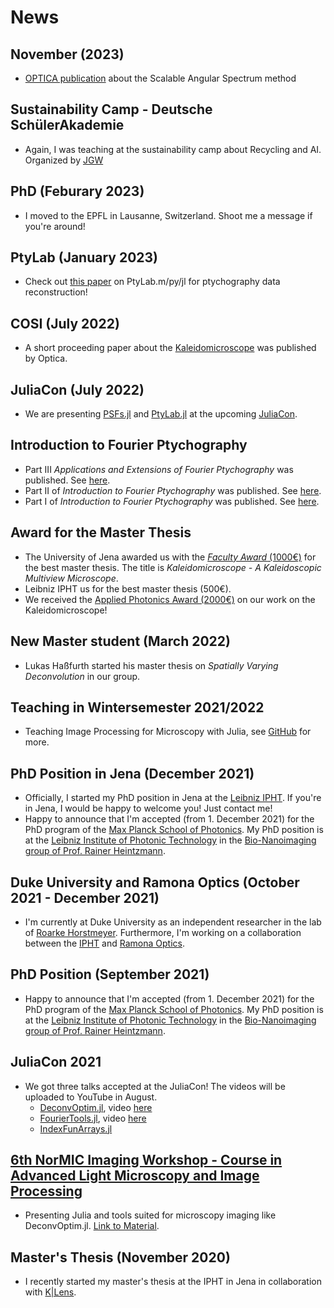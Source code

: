 # News

## November (2023)
* [OPTICA publication](https://opg.optica.org/optica/fulltext.cfm?uri=optica-10-11-1407&id=541154) about the Scalable Angular Spectrum method

## Sustainability Camp - Deutsche SchülerAkademie
* Again, I was teaching at the sustainability camp about Recycling and AI. Organized by [JGW](https://jgw-ev.de/)

## PhD (Feburary 2023)
* I moved to the EPFL in Lausanne, Switzerland. Shoot me a message if you're around!

## PtyLab (January 2023) 
* Check out [this paper](https://opg.optica.org/oe/viewmedia.cfm?uri=oe-31-9-13763&html=true) on PtyLab.m/py/jl for ptychography data reconstruction! 

## COSI (July 2022)
* A short proceeding paper about the [Kaleidomicroscope](https://opg.optica.org/abstract.cfm?uri=COSI-2022-CTu4F.5) was published by Optica.

## JuliaCon (July 2022)
* We are presenting [PSFs.jl](https://github.com/RainerHeintzmann/PSFs.jl) and [PtyLab.jl](https://github.com/roflmaostc/PtyLab.jl) at the upcoming [JuliaCon](https://juliacon.org/2022/).


## Introduction to Fourier Ptychography
* Part III *Applications and Extensions of Fourier Ptychography* was published. See [here](https://www.cambridge.org/core/services/aop-cambridge-core/content/view/775BCAA7142953570F3CFC96D9BE9FA6/S1551929522001298a.pdf/div-class-title-applications-and-extensions-of-fourier-ptychography-div.pdf).
* Part II of *Introduction to Fourier Ptychography* was published. See [here](https://doi.org/10.1017/S1551929522001055).
* Part I of *Introduction to Fourier Ptychography* was published. See [here](https://doi.org/10.1017/S1551929522000670).   


## Award for the Master Thesis
* The University of Jena awarded us with the [*Faculty Award* (1000€)](https://www.physik.uni-jena.de/en/research/junior-scientists/faculty-awards/faculty-awards-rohde-schwarz) for the best master thesis. The title is *Kaleidomicroscope - A Kaleidoscopic Multiview Microscope*. 
* Leibniz IPHT us for the best master thesis (500€).
* We received the [Applied Photonics Award (2000€)](https://www.iof.fraunhofer.de/de/presse-medien/pressemitteilungen/2022/applied-photonics-award-2022-verliehen.html) on our work on the Kaleidomicroscope!


## New Master student (March 2022)
* Lukas Haßfurth started his master thesis on *Spatially Varying Deconvolution* in our group.

## Teaching in Wintersemester 2021/2022
* Teaching Image Processing for Microscopy with Julia, see [GitHub](https://github.com/bionanoimaging/Image-Processing-In-Microscopy) for more.

## PhD Position in Jena (December 2021)
* Officially, I started my PhD position in Jena at the [Leibniz IPHT](https://www.leibniz-ipht.de/). If you're in Jena, I would be happy to welcome you! Just contact me!
* Happy to announce that I'm accepted (from 1. December 2021) for the PhD program of the [Max Planck School of Photonics](https://www.maxplanckschools.org/photonics-en). My PhD position is at the [Leibniz Institute of Photonic Technology](https://www.leibniz-ipht.de/en/homepage/) in the [Bio-Nanoimaging group of Prof. Rainer Heintzmann](https://nanoimaging.de/).

## Duke University and Ramona Optics (October 2021 - December 2021)
* I'm currently at Duke University as an independent researcher in the lab of [Roarke Horstmeyer](https://horstmeyer.pratt.duke.edu/). Furthermore, I'm working on a collaboration between the [IPHT](https://www.leibniz-ipht.de/) and [Ramona Optics](https://www.ramonaoptics.com/).

## PhD Position (September 2021)
* Happy to announce that I'm accepted (from 1. December 2021) for the PhD program of the [Max Planck School of Photonics](https://www.maxplanckschools.org/photonics-en). My PhD position is at the [Leibniz Institute of Photonic Technology](https://www.leibniz-ipht.de/en/homepage/) in the [Bio-Nanoimaging group of Prof. Rainer Heintzmann](https://nanoimaging.de/).


## JuliaCon 2021
* We got three talks accepted at the JuliaCon! The videos will be uploaded to YouTube in August.
    * [DeconvOptim.jl](https://github.com/roflmaostc/DeconvOptim.jl), video [here](https://www.youtube.com/watch?v=FodpnOhccis)
    * [FourierTools.jl](https://github.com/bionanoimaging/FourierTools.jl/), video [here](https://www.youtube.com/watch?v=qYgJDb_Ko2E)
    * [IndexFunArrays.jl](https://github.com/bionanoimaging/IndexFunArrays.jl)


## [6th NorMIC Imaging Workshop - Course in Advanced Light Microscopy and Image Processing](https://www.med.uio.no/ncmm/english/news-and-events/events/courses-and-workshops/2021/normic-imaging-workshop-course-in-advanced-light-m.html)
* Presenting Julia and tools suited for microscopy imaging like DeconvOptim.jl. [Link to Material](https://github.com/bionanoimaging/Introduction_Image_Processing_Julia).


## Master's Thesis (November 2020)
* I recently started my master's thesis at the IPHT in Jena in collaboration with [K|Lens](https://www.k-lens.de/).
